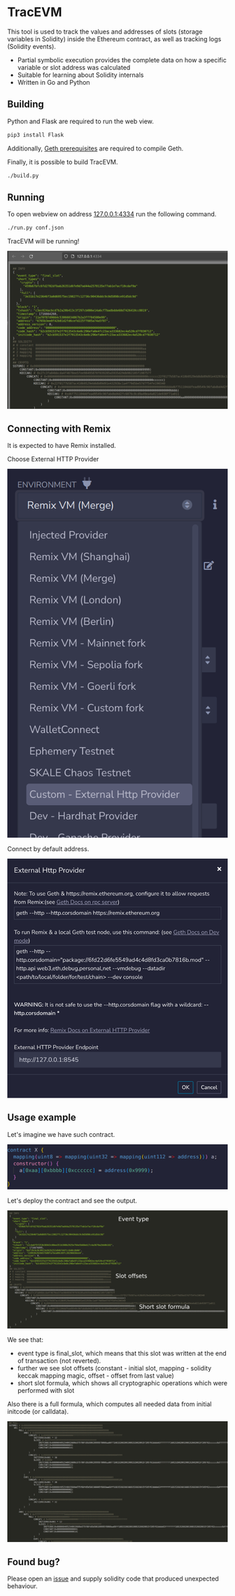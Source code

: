 # TracEVM

This tool is used to track the values and addresses of slots (storage variables in Solidity) inside the Ethereum contract, as well as tracking logs (Solidity events).

- Partial symbolic execution provides the complete data on how a specific variable or slot address was calculated
- Suitable for learning about Solidity internals
- Written in Go and Python

## Building

Python and Flask are required to run the web view.

```bash
pip3 install Flask
```

Additionally, [Geth prerequisites](https://geth.ethereum.org/docs/getting-started/installing-geth#build-from-source) are required to compile Geth.

Finally, it is possible to build TracEVM.

```bash
./build.py
```

## Running

To open webview on address [127.0.0.1:4334](http://127.0.0.1:4334) run the following command.

```bash
./run.py conf.json
```

TracEVM will be running!

![](images/webview.png)

## Connecting with Remix

It is expected to have Remix installed.

Choose External HTTP Provider

![](images/remix1.png)

Connect by default address.

![](images/remix2.png)

## Usage example

Let's imagine we have such contract.

![](images/sample1.png)

Let's deploy the contract and see the output.

![](images/sample2.png)

We see that:

- event type is final_slot, which means that this slot was written at the end of transaction (not reverted).
- further we see slot offsets (constant - initial slot, mapping - solidity keccak mapping magic, offset - offset from last value)
- short slot formula, which shows all cryptographic operations which were performed with slot

Also there is a full formula, which computes all needed data from initial initcode (or calldata).

![](images/sample3.png)

## Found bug?

Please open an [issue](https://github.com/ioterw/tracevm/issues) and supply solidity code that produced unexpected behaviour.
